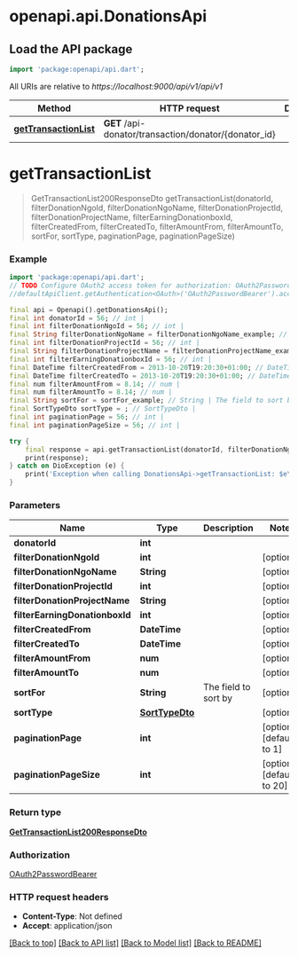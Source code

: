 # openapi.api.DonationsApi

## Load the API package
```dart
import 'package:openapi/api.dart';
```

All URIs are relative to *https://localhost:9000/api/v1/api/v1*

Method | HTTP request | Description
------------- | ------------- | -------------
[**getTransactionList**](DonationsApi.md#gettransactionlist) | **GET** /api-donator/transaction/donator/{donator_id} | 


# **getTransactionList**
> GetTransactionList200ResponseDto getTransactionList(donatorId, filterDonationNgoId, filterDonationNgoName, filterDonationProjectId, filterDonationProjectName, filterEarningDonationboxId, filterCreatedFrom, filterCreatedTo, filterAmountFrom, filterAmountTo, sortFor, sortType, paginationPage, paginationPageSize)



### Example
```dart
import 'package:openapi/api.dart';
// TODO Configure OAuth2 access token for authorization: OAuth2PasswordBearer
//defaultApiClient.getAuthentication<OAuth>('OAuth2PasswordBearer').accessToken = 'YOUR_ACCESS_TOKEN';

final api = Openapi().getDonationsApi();
final int donatorId = 56; // int | 
final int filterDonationNgoId = 56; // int | 
final String filterDonationNgoName = filterDonationNgoName_example; // String | 
final int filterDonationProjectId = 56; // int | 
final String filterDonationProjectName = filterDonationProjectName_example; // String | 
final int filterEarningDonationboxId = 56; // int | 
final DateTime filterCreatedFrom = 2013-10-20T19:20:30+01:00; // DateTime | 
final DateTime filterCreatedTo = 2013-10-20T19:20:30+01:00; // DateTime | 
final num filterAmountFrom = 8.14; // num | 
final num filterAmountTo = 8.14; // num | 
final String sortFor = sortFor_example; // String | The field to sort by
final SortTypeDto sortType = ; // SortTypeDto | 
final int paginationPage = 56; // int | 
final int paginationPageSize = 56; // int | 

try {
    final response = api.getTransactionList(donatorId, filterDonationNgoId, filterDonationNgoName, filterDonationProjectId, filterDonationProjectName, filterEarningDonationboxId, filterCreatedFrom, filterCreatedTo, filterAmountFrom, filterAmountTo, sortFor, sortType, paginationPage, paginationPageSize);
    print(response);
} catch on DioException (e) {
    print('Exception when calling DonationsApi->getTransactionList: $e\n');
}
```

### Parameters

Name | Type | Description  | Notes
------------- | ------------- | ------------- | -------------
 **donatorId** | **int**|  | 
 **filterDonationNgoId** | **int**|  | [optional] 
 **filterDonationNgoName** | **String**|  | [optional] 
 **filterDonationProjectId** | **int**|  | [optional] 
 **filterDonationProjectName** | **String**|  | [optional] 
 **filterEarningDonationboxId** | **int**|  | [optional] 
 **filterCreatedFrom** | **DateTime**|  | [optional] 
 **filterCreatedTo** | **DateTime**|  | [optional] 
 **filterAmountFrom** | **num**|  | [optional] 
 **filterAmountTo** | **num**|  | [optional] 
 **sortFor** | **String**| The field to sort by | [optional] 
 **sortType** | [**SortTypeDto**](.md)|  | [optional] 
 **paginationPage** | **int**|  | [optional] [default to 1]
 **paginationPageSize** | **int**|  | [optional] [default to 20]

### Return type

[**GetTransactionList200ResponseDto**](GetTransactionList200ResponseDto.md)

### Authorization

[OAuth2PasswordBearer](../README.md#OAuth2PasswordBearer)

### HTTP request headers

 - **Content-Type**: Not defined
 - **Accept**: application/json

[[Back to top]](#) [[Back to API list]](../README.md#documentation-for-api-endpoints) [[Back to Model list]](../README.md#documentation-for-models) [[Back to README]](../README.md)

